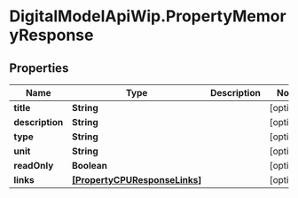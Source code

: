 # DigitalModelApiWip.PropertyMemoryResponse

## Properties

Name | Type | Description | Notes
------------ | ------------- | ------------- | -------------
**title** | **String** |  | [optional] 
**description** | **String** |  | [optional] 
**type** | **String** |  | [optional] 
**unit** | **String** |  | [optional] 
**readOnly** | **Boolean** |  | [optional] 
**links** | [**[PropertyCPUResponseLinks]**](PropertyCPUResponseLinks.md) |  | [optional] 


